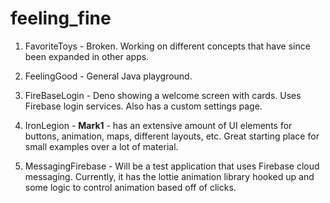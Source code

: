 # feeling_fine

1. FavoriteToys - Broken. Working on different concepts that have since been expanded in other apps. 

2. FeelingGood - General Java playground. 

3. FireBaseLogin - Deno showing a welcome screen with cards. Uses Firebase login services. Also has a custom settings page. 

4. IronLegion -
**Mark1** - has an extensive amount of UI elements for buttons, animation, maps, different layouts, etc. Great starting place for small examples over a lot of material.

5. MessagingFirebase - Will be a test application that uses Firebase cloud messaging. Currently, it has the lottie animation library hooked up and some logic to control animation based off of clicks.
